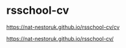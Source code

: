 # rsschool-cv
https://nat-nestoruk.github.io/rsschool-cv/cv

https://nat-nestoruk.github.io/rsschool-cv/
